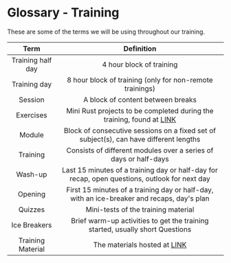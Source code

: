 # Glossary - Training

These are some of the terms we will be using throughout our training.

|        Term       |                                           Definition                                          |
|:-----------------:|:---------------------------------------------------------------------------------------------:|
| Training half day |                                    4 hour block of training                                   |
|    Training day   |                    8 hour block of training (only for non-remote trainings)                   |
|      Session      |                               A block of content between breaks                               |
|     Exercises     |           Mini Rust projects to be completed during the training, found at [LINK]()           |
|       Module      |     Block of consecutive sessions on a fixed set of subject(s), can have different lengths    |
|      Training     |                Consists of different modules over a series of days or half-days               |
|      Wash-up      | Last 15 minutes of a training day or half-day for recap, open questions, outlook for next day |
|      Opening      |   First 15 minutes of a training day or half-day, with an ice-breaker and recaps, day's plan  |
|      Quizzes      |                              Mini-tests of the training material                              |
|    Ice Breakers   |         Brief warm-up activities to get the training started, usually short Questions         |
| Training Material |                                The materials hosted at [LINK]()                               |
